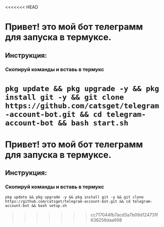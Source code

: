 <<<<<<< HEAD
# **Привет! это мой бот телеграмм для запуска в термуксе.**
## Инструкция:
### Скопируй команды и вставь в термукс
```pkg update && pkg upgrade -y && pkg install git -y && git clone https://github.com/catsget/telegram-account-bot.git && cd telegram-account-bot && bash start.sh```
=======
# Привет! это мой бот телеграмм для запуска в термуксе.
## Инструкция:
### Скопируй команды и вставь в термукс
`pkg update && pkg upgrade -y && pkg install git -y && git clone https://github.com/catsget/telegram-account-bot.git && cd telegram-account-bot && bash setup.sh`
>>>>>>> cc717044fb7acd3a7b09d124731f636256daa698
